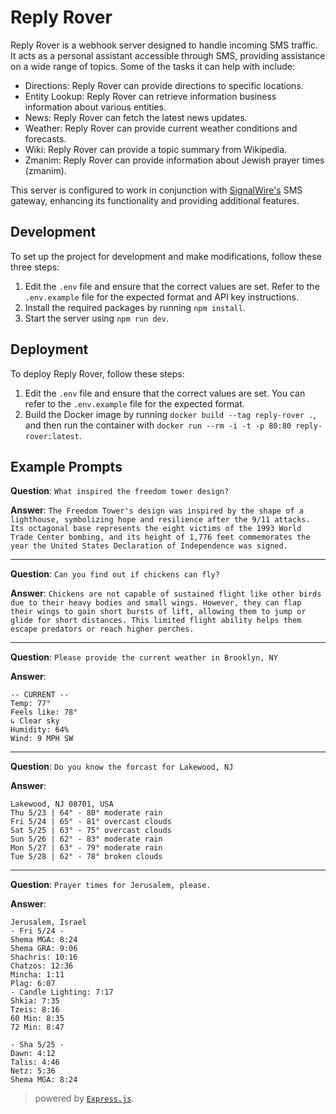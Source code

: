# Reply Rover

Reply Rover is a webhook server designed to handle incoming SMS traffic. It acts as a personal assistant accessible through SMS, providing assistance on a wide range of topics. Some of the tasks it can help with include:

-   Directions: Reply Rover can provide directions to specific locations.
-   Entity Lookup: Reply Rover can retrieve information business information about various entities.
-   News: Reply Rover can fetch the latest news updates.
-   Weather: Reply Rover can provide current weather conditions and forecasts.
-   Wiki: Reply Rover can provide a topic summary from Wikipedia.
-   Zmanim: Reply Rover can provide information about Jewish prayer times (zmanim).

This server is configured to work in conjunction with [SignalWire's](https://signalwire.com/) SMS gateway, enhancing its functionality and providing additional features.

## Development

To set up the project for development and make modifications, follow these three steps:

1. Edit the `.env` file and ensure that the correct values are set. Refer to the `.env.example` file for the expected format and API key instructions.
2. Install the required packages by running `npm install`.
3. Start the server using `npm run dev`.

## Deployment

To deploy Reply Rover, follow these steps:

1. Edit the `.env` file and ensure that the correct values are set. You can refer to the `.env.example` file for the expected format.
2. Build the Docker image by running `docker build --tag reply-rover .`, and then run the container with `docker run --rm -i -t -p 80:80 reply-rover:latest`.

## Example Prompts

**Question**: `What inspired the freedom tower design?`

**Answer**: `The Freedom Tower's design was inspired by the shape of a lighthouse, symbolizing hope and resilience after the 9/11 attacks. Its octagonal base represents the eight victims of the 1993 World Trade Center bombing, and its height of 1,776 feet commemorates the year the United States Declaration of Independence was signed.`

---

**Question**: `Can you find out if chickens can fly?`

**Answer**: `Chickens are not capable of sustained flight like other birds due to their heavy bodies and small wings. However, they can flap their wings to gain short bursts of lift, allowing them to jump or glide for short distances. This limited flight ability helps them escape predators or reach higher perches.`

---

**Question**: `Please provide the current weather in Brooklyn, NY`

**Answer**:

```Brooklyn, NY, USA
-- CURRENT --
Temp: 77°
Feels like: 78°
↳ Clear sky
Humidity: 64%
Wind: 9 MPH SW
```

---

**Question**: `Do you know the forcast for Lakewood, NJ`

**Answer**:

```
Lakewood, NJ 08701, USA
Thu 5/23 | 64° - 80° moderate rain
Fri 5/24 | 65° - 81° overcast clouds
Sat 5/25 | 63° - 75° overcast clouds
Sun 5/26 | 62° - 83° moderate rain
Mon 5/27 | 63° - 79° moderate rain
Tue 5/28 | 62° - 78° broken clouds
```

---

**Question**: `Prayer times for Jerusalem, please.`

**Answer**:

```
Jerusalem, Israel
- Fri 5/24 -
Shema MGA: 8:24
Shema GRA: 9:06
Shachris: 10:16
Chatzos: 12:36
Mincha: 1:11
Plag: 6:07
- Candle Lighting: 7:17
Shkia: 7:35
Tzeis: 8:16
60 Min: 8:35
72 Min: 8:47

- Sha 5/25 -
Dawn: 4:12
Talis: 4:46
Netz: 5:36
Shema MGA: 8:24
```

> powered by [`Express.js`](https://expressjs.com/).
